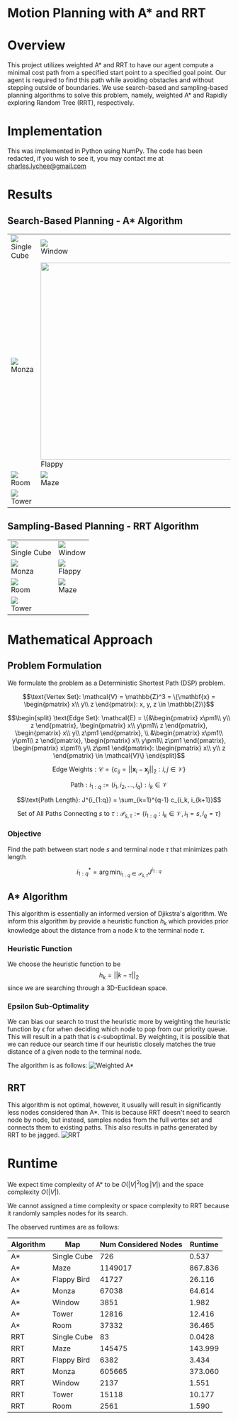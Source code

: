 # Motion Planning with A* and RRT

# Overview
This project utilizes weighted A* and RRT to have our agent compute a minimal cost path from a specified start point to a specified goal point. Our agent is required to find this path while avoiding obstacles and without stepping outside of boundaries. We use search-based and sampling-based planning algorithms to solve this problem, namely, weighted A* and Rapidly exploring Random Tree (RRT), respectively.

# Implementation
This was implemented in Python using NumPy. The code has been redacted, if you wish to see it, you may contact me at charles.lychee@gmail.com

# Results
## Search-Based Planning - A* Algorithm
<table style='table-layout: fixed;'>
    <tr>
        <td>
        <img src="SearchSingle.jpg"><br>
        <figcaption>Single Cube</figcaption>
        </td>
        <td>
        <img src="SearchWindow.jpg"><br>
        <figcaption>Window</figcaption>
        </td>
    </tr>
    <tr>
        <td>
        <img src="SearchMonza.jpg"><br>
        <figcaption>Monza</figcaption>
        </td>
        <td>
        <img src="SearchFlappy.jpg" width=445px><br>
        <figcaption>Flappy</figcaption>
        </td>
    </tr>
    <tr>
        <td>
        <img src="SearchRoom.jpg"><br>
        <figcaption>Room</figcaption>
        </td>
        <td>
        <img src="SearchMaze.jpg"><br>
        <figcaption>Maze</figcaption>
        </td>
    </tr>
    <tr>
        <td>
        <img src="SearchTower.jpg"><br>
        <figcaption>Tower</figcaption>
        </td>
    </tr>
</table>

## Sampling-Based Planning - RRT Algorithm
<table style='table-layout: fixed;
    width: 100%;'>
    <tr>
        <td>
        <img src="SampleSingle.jpg"><br>
        <figcaption>Single Cube</figcaption>
        </td>
        <td>
        <img src="SampleWindow.jpg"><br>
        <figcaption>Window</figcaption>
        </td>
    </tr>
    <tr>
        <td>
        <img src="SampleMonza.jpg"><br>
        <figcaption>Monza</figcaption>
        </td>
        <td>
        <img src="SampleFlappy.jpg"><br>
        <figcaption>Flappy</figcaption>
        </td>
    </tr>
    <tr>
        <td>
        <img src="SampleRoom.jpg"><br>
        <figcaption>Room</figcaption>
        </td>
        <td>
        <img src="SampleMaze.jpg"><br>
        <figcaption>Maze</figcaption>
        </td>
    </tr>
    <tr>
        <td>
        <img src="SampleTower.jpg"><br>
        <figcaption>Tower</figcaption>
        </td>
    </tr>
</table>

# Mathematical Approach
## Problem Formulation
We formulate the problem as a Deterministic Shortest Path (DSP) problem.

```math
\text{Vertex Set}: \mathcal{V} = \mathbb{Z}^3 = \{\mathbf{x} = \begin{pmatrix}
        x\\
        y\\
        z
    \end{pmatrix}: x, y, z \in \mathbb{Z}\}
```

```math
\begin{split}
    \text{Edge Set}: \mathcal{E} = \{&\begin{pmatrix}
        x\pm1\\
        y\\
        z
    \end{pmatrix}, \begin{pmatrix}
        x\\
        y\pm1\\
        z
    \end{pmatrix}, \begin{pmatrix}
        x\\
        y\\
        z\pm1
    \end{pmatrix}, \\
    &\begin{pmatrix}
        x\pm1\\
        y\pm1\\
        z
    \end{pmatrix}, \begin{pmatrix}
        x\\
        y\pm1\\
        z\pm1
    \end{pmatrix}, \begin{pmatrix}
        x\pm1\\
        y\\
        z\pm1
    \end{pmatrix}: \begin{pmatrix}
        x\\
        y\\
        z
    \end{pmatrix} \in \mathcal{V}\}
\end{split}
```

```math
\text{Edge Weights}: \mathcal{C} = \{c_{ij} = ||\mathbf{x}_i - \mathbf{x}_j||_2 : i,j \in \mathcal{V}\}
```

```math
\text{Path}: i_{1:q} := (i_1, i_2, ..., i_q) : i_k \in \mathcal{V}
```

```math
\text{Path Length}: J^{i_{1:q}} = \sum_{k=1}^{q-1} c_{i_k, i_{k+1}}
```

```math
\text{Set of All Paths Connecting } s \text{ to } \tau:\mathcal{P}_{s,\tau} := \{i_{1:q} : i_k \in \mathcal{V}, i_1 = s, i_q = \tau\}
```

### Objective
Find the path between start node $s$ and terminal node $\tau$ that minimizes path length
```math
i^*_{1:q} = \arg \min_{i_{1:q} \in \mathcal{P}_{s, \tau}} J^{i_{1:q}}
```

## A* Algorithm
This algorithm is essentially an informed version of Djikstra's algorithm. We inform this algorithm by provide a heuristic function $h_k$ which provides prior knowledge about the distance from a node $k$ to the terminal node $\tau$.

### Heuristic Function
We choose the heuristic function to be
$$h_k = ||k - \tau||_2$$
since we are searching through a 3D-Euclidean space.

### Epsilon Sub-Optimality
We can bias our search to trust the heuristic more by weighting the heuristic function by $\epsilon$ for when deciding which node to pop from our priority queue. This will result in a path that is $\epsilon$-suboptimal. By weighting, it is possible that we can reduce our search time if our heuristic closely matches the true distance of a given node to the terminal node.

The algorithm is as follows:
![Weighted A*](WeightedAStar.png)

## RRT
This algorithm is not optimal, however, it usually will result in significantly less nodes considered than A*. This is because RRT doesn't need to search node by node, but instead, samples nodes from the full vertex set and connects them to existing paths. This also results in paths generated by RRT to be jagged.
![RRT](RRT.png)

# Runtime
We expect time complexity of A* to be $O(|V|^2\log|V|)$ and the space complexity $O(|V|)$.

We cannot assigned a time complexity or space complexity to RRT because it randomly samples nodes for its search.

The observed runtimes are as follows:

| Algorithm | Map | Num Considered Nodes |Runtime |
| -- | -- | -- | --|
|A* | Single Cube | 726 | 0.537 |
|A* | Maze | 1149017 | 867.836 |
|A* | Flappy Bird | 41727 | 26.116 |
|A* | Monza | 67038 | 64.614 |
|A* | Window | 3851 | 1.982 |
|A* | Tower | 12816 | 12.416 |
|A* | Room | 37332 | 36.465 |
|RRT | Single Cube | 83 | 0.0428 |
|RRT | Maze | 145475 | 143.999 |
|RRT | Flappy Bird | 6382 | 3.434 |
|RRT | Monza | 605665 | 373.060 |
|RRT | Window | 2137 | 1.551 |
|RRT | Tower | 15118 | 10.177 |
|RRT | Room | 2561 | 1.590 |